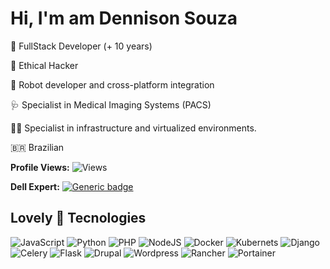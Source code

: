 # Hi, I'm am Dennison Souza

🥇 FullStack Developer (+ 10 years)

🔑 Ethical Hacker

🤖 Robot developer and cross-platform integration

🩺 Specialist in Medical Imaging Systems (PACS)

👨‍💻 Specialist in infrastructure and virtualized environments.

🇧🇷 Brazilian

__Profile Views:__ <img src="https://komarev.com/ghpvc/?username=dennisonsouza&color=blue" alt="Views" /></br>


__Dell Expert:__ [![Generic badge](https://img.shields.io/badge/-Dell%20Expert%20Elite-01122A?style=flat&logo=dell)](https://www.programaexpertnetwork.com.br/consultores-elite-certificados/dennison-souza-santos-id-17544/)


## Lovely 💓 Tecnologies

![JavaScript](https://img.shields.io/badge/-JavaScript-01122A?style=flat&logo=javascript)
![Python](https://img.shields.io/badge/-Python-01122A?style=flat&logo=python)
![PHP](https://img.shields.io/badge/-PHP-01122A?style=flat&logo=php)
![NodeJS](https://img.shields.io/badge/-NodeJS-01122A?style=flat&logo=node.js)
![Docker](https://img.shields.io/badge/-Docker-01122A?style=flat&logo=docker)
![Kubernets](https://img.shields.io/badge/-Kubernets-01122A?style=flat&logo=kubernetes)
![Django](https://img.shields.io/badge/-Django-01122A?style=flat&logo=django)
![Celery](https://img.shields.io/badge/-Celery-01122A?style=flat&logo=celery)
![Flask](https://img.shields.io/badge/-Flask-01122A?style=flat&logo=flask)
![Drupal](https://img.shields.io/badge/-Drupal-01122A?style=flat&logo=drupal)
![Wordpress](https://img.shields.io/badge/-Wordpress-01122A?style=flat&logo=wordpress)
![Rancher](https://img.shields.io/badge/-Rancher-01122A?style=flat&logo=rancher)
![Portainer](https://img.shields.io/badge/-Portainer-01122A?style=flat&logo=portainer)



